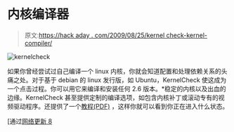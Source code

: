 # 内核编译器

> 原文:[https://hack aday . com/2009/08/25/kernel check-kernel-compiler/](https://hackaday.com/2009/08/25/kernelcheck-kernel-compiler/)

![kernelcheck](../Images/e0a288c33de211e5dac86fa61584ce35.png "kernelcheck")

如果你曾经尝试过自己编译一个 linux 内核，你就会知道配置和处理依赖关系的头痛之处。对于基于 debian 的 linux 发行版，如 Ubuntu，KernelCheck 使这成为一个点击过程。你可以用它来编译和安装任何 2.6 版本。*稳定的内核以及出血的边缘。KernelCheck 甚至提供定制的编译选项，如包含内核补丁或滚动专有的视频驱动程序。还提供了一个[教程(PDF)](http://kcheck.sourceforge.net/pool/Documentation-Lumen.pdf) ，这样你就可以看到你正在进入什么状态。

[通过[网络更新 8](http://webupd8.blogspot.com/2009/08/program-which-automatically-compiles.html)